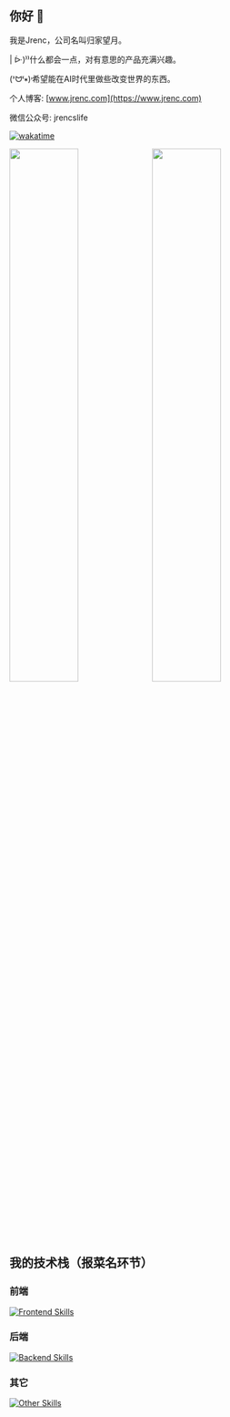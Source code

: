 
## 你好 👋

我是Jrenc，公司名叫归家望月。

| ᐕ)⁾⁾什么都会一点，对有意思的产品充满兴趣。

(ᕑᗢᓫ∗)˒希望能在AI时代里做些改变世界的东西。

个人博客: [www.jrenc.com](https://www.jrenc.com)  

微信公众号: jrencslife  

[![wakatime](https://wakatime.com/badge/user/d96ca117-185e-408e-b1a2-892e09cc7d3c.svg)](https://wakatime.com/@d96ca117-185e-408e-b1a2-892e09cc7d3c)

<div>
  <img width="49%" src="https://github-readme-stats.vercel.app/api/wakatime?username=d96ca117-185e-408e-b1a2-892e09cc7d3c&bg_color=2D3748&title_color=2F855A&icon_color=2F855A&text_color=ffffff&custom_title=Code%20Time%20Stats&langs_count=10&layout=compact"/>
  <!-- <img height="180em" src="https://github-readme-stats.vercel.app/api/top-langs/?username=Old-Second&layout=compact"/> -->
  <img width="49%" src="https://github-readme-stats.vercel.app/api?username=jrenc2002&show_icons=true&include_all_commits=true&count_private=true"/>
</div>

## 我的技术栈（报菜名环节）

### 前端
 [![Frontend Skills](https://skillicons.dev/icons?i=react,html,js,ts,npm,vscode,vite,vue,css,tailwind,jquery,sass,webstorm,nuxt,yarn,pinia,electron)](https://skillicons.dev)

### 后端
 [![Backend Skills](https://skillicons.dev/icons?i=python,pycharm,django,flask,go,nodejs,nestjs,nextjs)](https://skillicons.dev)
 
### 其它
   [![Other Skills](https://skillicons.dev/icons?i=figma,qt,c,cpp,cmake,github,gmail,linux,nodejs,photoshop,opencv,postman,vercel,git,mysql,nginx)](https://skillicons.dev)

